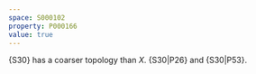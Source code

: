 ```yaml
---
space: S000102
property: P000166
value: true
---
```


{S30} has a coarser topology than $X$.
{S30|P26}
and {S30|P53}.
